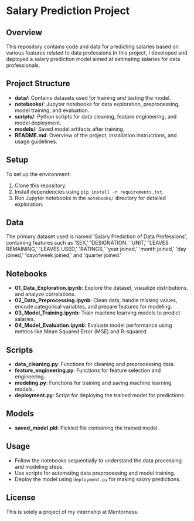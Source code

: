 # Salary Prediction Project

## Overview
This repository contains code and data for predicting salaries based on various features related to data professions.In this project, I developed and deployed a salary prediction model aimed at estimating salaries for data professionals.

## Project Structure
- **data/**: Contains datasets used for training and testing the model.
- **notebooks/**: Jupyter notebooks for data exploration, preprocessing, model training, and evaluation.
- **scripts/**: Python scripts for data cleaning, feature engineering, and model deployment.
- **models/**: Saved model artifacts after training.
- **README.md**: Overview of the project, installation instructions, and usage guidelines.

## Setup
To set up the environment:
1. Clone this repository.
2. Install dependencies using `pip install -r requirements.txt`.
3. Run Jupyter notebooks in the `notebooks/` directory for detailed exploration.

## Data
The primary dataset used is named 'Salary Prediction of Data Professions', containing features such as 'SEX,' 'DESIGNATION,' 'UNIT,' 'LEAVES REMAINING,' 'LEAVES USED,' 'RATINGS,' 'year joined,' 'month joined,' 'day joined,' 'dayofweek joined,' and 'quarter joined.'

## Notebooks
- **01_Data_Exploration.ipynb**: Explore the dataset, visualize distributions, and analyze correlations.
- **02_Data_Preprocessing.ipynb**: Clean data, handle missing values, encode categorical variables, and prepare features for modeling.
- **03_Model_Training.ipynb**: Train machine learning models to predict salaries.
- **04_Model_Evaluation.ipynb**: Evaluate model performance using metrics like Mean Squared Error (MSE) and R-squared.

## Scripts
- **data_cleaning.py**: Functions for cleaning and preprocessing data.
- **feature_engineering.py**: Functions for feature selection and engineering.
- **modeling.py**: Functions for training and saving machine learning models.
- **deployment.py**: Script for deploying the trained model for predictions.

## Models
- **saved_model.pkl**: Pickled file containing the trained model.

## Usage
- Follow the notebooks sequentially to understand the data processing and modeling steps.
- Use scripts for automating data preprocessing and model training.
- Deploy the model using `deployment.py` for making salary predictions.

## License
This is solely a project of my internship at Mentorness.
